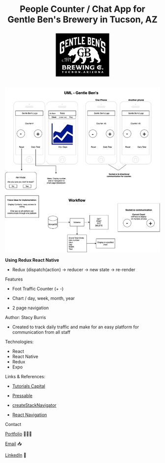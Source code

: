 <h1 align="center"> People Counter / Chat App for Gentle Ben's Brewery in Tucson, AZ

![logo](src/assets/image/download.png)

</h1>

![Gentle Ben's UML](./src/assets/image/gentle-bens-uml.png)

**Using Redux React Native**

- Redux (dispatch(action) -> reducer -> new state -> re-render

Features

- Foot Traffic Counter (+ -)

- Chart / day, week, month, year

- 2 page navigation

Author: Stacy Burris

- Created to track daily traffic and make for an easy platform for communication from all staff

Technologies:

- React
- React Native
- Redux
- Expo

Links & References:

- [Tutorials Capital](https://tutorialscapital.com/)

- [Pressable](https://reactnative.dev/docs/pressable)

- [createStackNavigator](https://reactnavigation.org/docs/stack-navigator/)

- [React Navigation](https://reactnavigation.org/docs/navigation-prop/)

Contact

[Portfolio](https://stacys-portfolio.netlify.app/) 👩🏼‍💻

[Email](stacy1burris@gmail.com) 📥

[LinkedIn](https://www.linkedin.com/in/stacyjburris/) 👔
